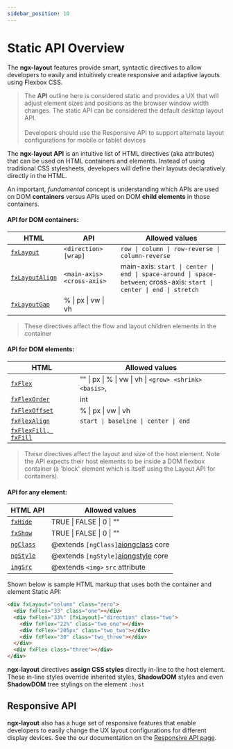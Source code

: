 ```yaml
---
sidebar_position: 10
---
```


# Static API Overview

The **ngx-layout** features provide smart, syntactic directives to allow developers to easily and intuitively create
responsive and adaptive layouts using Flexbox CSS.

> The **API** outline here is considered static and provides a UX that will adjust element sizes and positions as the
> browser window width changes. The static API can be considered the default _desktop_ layout API. <br/> <br/> Developers
> should use the Responsive API to support alternate layout configurations for mobile or tablet devices

The **ngx-layout API** is an intuitive list of HTML directives (aka attributes) that can be used on HTML containers
and elements. Instead of using traditional CSS stylesheets, developers will define their layouts declaratively directly
in the HTML.

An important, _fundamental_ concept is understanding which APIs are used on DOM **containers** versus APIs used on DOM
**child elements** in those containers.

#### API for DOM containers:

| HTML                             | API                         | Allowed values                                                                                                        |
| -------------------------------- | --------------------------- | --------------------------------------------------------------------------------------------------------------------- |
| [`fxLayout`][fxlayout]           | `<direction> [wrap]`        | `row \| column \| row-reverse \| column-reverse`                                                                      |
| [`fxLayoutAlign`][fxlayoutalign] | `<main-axis>  <cross-axis>` | main-axis: `start \| center \| end \| space-around \| space-between`; cross-axis: `start \| center \| end \| stretch` |
| [`fxLayoutGap`][fxlayoutgap]     | % \| px \| vw \| vh         |                                                                                                                       |

> These directives affect the flow and layout children elements in the container

#### API for DOM elements:

| HTML                               | Allowed values                                          |
| ---------------------------------- | ------------------------------------------------------- |
| [`fxFlex`][fxflex]                 | "" \| px \| % \| vw \| vh \| `<grow> <shrink> <basis>`, |
| [`fxFlexOrder`][fxflexorder]       | int                                                     |
| [`fxFlexOffset`][fxflexoffset]     | % \| px \| vw \| vh                                     |
| [`fxFlexAlign`][fxflexalign]       | `start \| baseline \| center \| end`                    |
| [`fxFlexFill, fxFill`][fxflexfill] |                                                         |

> These directives affect the layout and size of the host element. Note the API expects their host elements to be
> inside a DOM flexbox container (a 'block' element which is itself using the Layout API for containers).

#### API for any element:

| HTML API             | Allowed values                        |
| -------------------- | ------------------------------------- |
| [`fxHide`][fxhide]   | TRUE \| FALSE \| 0 \| ""              |
| [`fxShow`][fxshow]   | TRUE \| FALSE \| 0 \| ""              |
| [`ngClass`][ngclass] | @extends `[ngClass]`[aiongclass] core |
| [`ngStyle`][ngstyle] | @extends `[ngStyle]`[aiongstyle] core |
| [`imgSrc`][imgsrc]   | @extends `<img>` `src` attribute      |

Shown below is sample HTML markup that uses both the container and element Static API:

```html
<div fxLayout="column" class="zero">
  <div fxFlex="33" class="one"></div>
  <div fxFlex="33%" [fxLayout]="direction" class="two">
    <div fxFlex="22%" class="two_one"></div>
    <div fxFlex="205px" class="two_two"></div>
    <div fxFlex="30" class="two_three"></div>
  </div>
  <div fxFlex class="three"></div>
</div>
```

**ngx-layout** directives **assign CSS styles** directly in-line to the host element. These in-line styles override
inherited styles, **ShadowDOM** styles and even **ShadowDOM** tree stylings on the element `:host`

## Responsive API

**ngx-layout** also has a huge set of responsive features that enable developers to easily change the UX layout
configurations for different display devices. See the our documentation on the [Responsive API page][responsive].

[fxlayout]: https://docs.ngx-layout.ngbracket.com/docs/fx-flex/fxLayout-API
[fxlayoutalign]: https://docs.ngx-layout.ngbracket.com/docs/fx-flex/fxLayoutAlign-API
[fxlayoutgap]: https://docs.ngx-layout.ngbracket.com/docs/fx-flex/fxLayoutGap-API
[fxflex]: https://docs.ngx-layout.ngbracket.com/docs/fx-flex/fxFlex-API
[fxflexorder]: https://docs.ngx-layout.ngbracket.com/docs/fx-flex/fxFlexOrder-API
[fxflexoffset]: https://docs.ngx-layout.ngbracket.com/docs/fx-flex/fxFlexOffset-API
[fxflexalign]: https://docs.ngx-layout.ngbracket.com/docs/fx-flex/fxFlexAlign-API
[fxflexfill]: https://docs.ngx-layout.ngbracket.com/docs/fx-flex/fxFlexFill-API
[fxhide]: https://docs.ngx-layout.ngbracket.com/docs/fx-flex/fxHide-API
[fxshow]: https://docs.ngx-layout.ngbracket.com/docs/fx-flex/fxShow-API
[ngclass]: https://docs.ngx-layout.ngbracket.com/docs/fx-flex/ngClass-API
[ngstyle]: https://docs.ngx-layout.ngbracket.com/docs/fx-flex/ngStyle-API
[aiongclass]: https://angular.dev/api/common/NgClass
[aiongstyle]: https://angular.dev/api/common/NgStyle
[responsive]: https://docs.ngx-layout.ngbracket.com/docs/fx-flex/Responsive-API
[imgsrc]: https://docs.ngx-layout.ngbracket.com/docs/fx-flex/imgSrc-API
